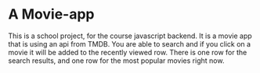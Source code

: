 #  A Movie-app

This is a school project, for the course javascript backend. It is a movie app that is using an api from TMDB. You are able to search and if you click on a movie it will be added to the recently viewed row. There is one row for the search results, and one row for the most popular movies right now.
